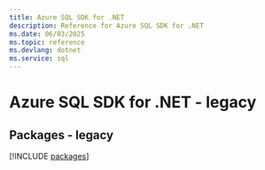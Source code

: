 ```yaml
---
title: Azure SQL SDK for .NET
description: Reference for Azure SQL SDK for .NET
ms.date: 06/03/2025
ms.topic: reference
ms.devlang: dotnet
ms.service: sql
---
```

# Azure SQL SDK for .NET - legacy
## Packages - legacy
[!INCLUDE [packages](sql-index.md)]